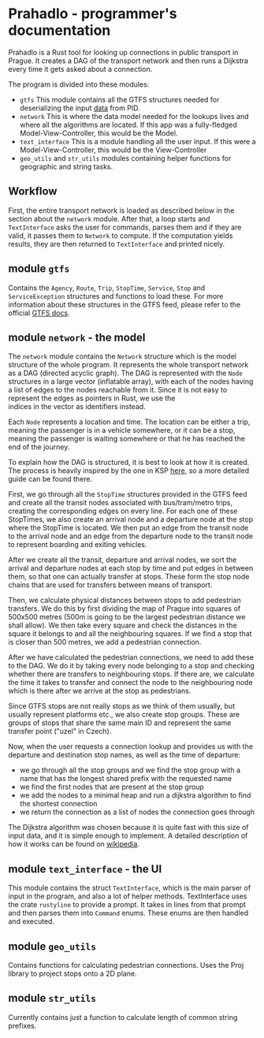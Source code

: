 # Prahadlo - programmer's documentation
Prahadlo is a Rust tool for looking up connections in public transport in Prague.
It creates a DAG of the transport network and then runs a Dijkstra every time it gets asked about
a connection.

The program is divided into these modules:
  * `gtfs`
  This module contains all the GTFS structures needed for deserializing the input [data](http://data.pid.cz/PID_GTFS.zip) from PID.
  * `network`
  This is where the data model needed for the lookups lives and where all the algorithms are located. If this app was a fully-fledged Model-View-Controller, this would be the Model.
  * `text_interface`
  This is a module handling all the user input. If this were a Model-View-Controller, this would be the View-Controller
  * `geo_utils` and `str_utils`
  modules containing helper functions for geographic and string tasks.

## Workflow
First, the entire transport network is loaded as described below in the section about the `network` module. 
After that, a loop starts and `TextInterface` asks the user for commands, parses them and if they are valid, it passes them
to `Network` to compute. If the computation yields results, they are then returned to `TextInterface` and printed nicely.

## module `gtfs`
Contains the `Agency`, `Route`, `Trip`, `StopTime`, `Service`, `Stop` and `ServiceException` structures
and functions to load these. For more information about these structures in the GTFS feed, please
refer to the official [GTFS docs](https://developers.google.com/transit/gtfs/reference/).

## module `network` - the model
The `network` module contains the `Network` structure which is the model structure of the whole program.
It represents the whole transport network as a DAG (directed acyclic graph). The DAG is represented
with the `Node` structures in a large vector (inflatable array), with each of the nodes having a list of edges
to the nodes reachable from it. Since it is not easy to represent the edges as pointers in Rust, we use the  
indices in the vector as identifiers instead.

Each `Node` represents a location and time. The location can be either a trip, meaning the passenger
is in a vehicle somewhere, or it can be a stop, meaning the passenger is waiting somewhere or that he has reached the
end of the journey.

To explain how the DAG is structured, it is best to look at how it is created. The process is heavily
inspired by the one in KSP [here](http://ksp.mff.cuni.cz/h/ulohy/32/zadani3.html#task-32-3-6), so a more detailed
guide can be found there.

First, we go through all the `StopTime` structures provided in the GTFS feed and create all the transit nodes
associated with bus/tram/metro trips, creating the corresponding edges on every line. For each one of these StopTimes,
we also create an arrival node and a departure node at the stop where the StopTime is located. We then put
an edge from the transit node to the arrival node and an edge from the departure node to the transit node to
represent boarding and exiting vehicles.

After we create all the transit, departure and arrival nodes, we sort the arrival and departure nodes
at each stop by time and put edges in between them, so that one can actually transfer at stops. These form the stop node
chains that are used for transfers between means of transport.

Then, we calculate physical distances between stops to add pedestrian transfers. We do this by first
dividing the map of Prague into squares of 500x500 metres (500m is going to be the largest pedestrian
distance we shall allow). We then take every square and check the distances in the square it belongs
to and all the neighbouring squares. If we find a stop that is closer than 500 metres, we add
a pedestrian connection.

After we have calculated the pedestrian connections, we need to add these to the DAG. We do it
by taking every node belonging to a stop and checking whether there are transfers to neighbouring
stops. If there are, we calculate the time it takes to transfer and connect the node to the neighbouring
node which is there after we arrive at the stop as pedestrians.

Since GTFS stops are not really stops as we think of them usually, but usually represent platforms etc.,
we also create stop groups. These are groups of stops that share the same main ID and represent the same transfer point 
("uzel" in Czech).

Now, when the user requests a connection lookup and provides us with the departure and destination stop names, as well
as the time of departure:
  * we go through all the stop groups and we find the stop group with a name that has the longest shared prefix with the requested name
  * we find the first nodes that are present at the stop group
  * we add the nodes to a minimal heap and run a dijkstra algorithm to find the shortest connection
  * we return the connection as a list of nodes the connection goes through

The Dijkstra algorithm was chosen because it is quite fast with this size of input data,
and it is simple enough to implement. A detailed description of how it works can be found
on [wikipedia](https://en.wikipedia.org/wiki/Dijkstra%27s_algorithm).

## module `text_interface` - the UI
This module contains the struct `TextInterface`, which is the main parser of input in the program,
and also a lot of helper methods. TextInterface uses the crate `rustyline` to provide a prompt.
It takes in lines from that prompt and then parses them into `Command` enums. These enums are then handled
and executed.

## module `geo_utils`
Contains functions for calculating pedestrian connections. Uses the Proj library to project stops onto a 2D plane.

## module `str_utils`
Currently contains just a function to calculate length of common string prefixes.